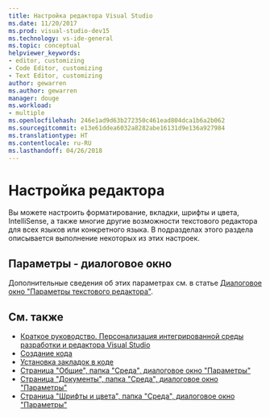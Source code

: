 ```yaml
---
title: Настройка редактора Visual Studio
ms.date: 11/20/2017
ms.prod: visual-studio-dev15
ms.technology: vs-ide-general
ms.topic: conceptual
helpviewer_keywords:
- editor, customizing
- Code Editor, customizing
- Text Editor, customizing
author: gewarren
ms.author: gewarren
manager: douge
ms.workload:
- multiple
ms.openlocfilehash: 246e1ad9d63b272350c461ead804dca1b6a2b062
ms.sourcegitcommit: e13e61ddea6032a8282abe16131d9e136a927984
ms.translationtype: HT
ms.contentlocale: ru-RU
ms.lasthandoff: 04/26/2018
---
```

# <a name="customize-the-editor"></a>Настройка редактора

Вы можете настроить форматирование, вкладки, шрифты и цвета, IntelliSense, а также многие другие возможности текстового редактора для всех языков или конкретного языка. В подразделах этого раздела описывается выполнение некоторых из этих настроек.

## <a name="options-dialog-box"></a>Параметры - диалоговое окно

Дополнительные сведения об этих параметрах см. в статье [Диалоговое окно "Параметры текстового редактора"](../ide/reference/text-editor-options-dialog-box.md).

## <a name="see-also"></a>См. также

- [Краткое руководство. Персонализация интегрированной среды разработки и редактора Visual Studio](../ide/quickstart-personalize-the-ide.md)
- [Создание кода](../ide/writing-code-in-the-code-and-text-editor.md)
- [Установка закладок в коде](../ide/setting-bookmarks-in-code.md)
- [Страница "Общие", папка "Среда", диалоговое окно "Параметры"](../ide/reference/general-environment-options-dialog-box.md)
- [Страница "Документы", папка "Среда", диалоговое окно "Параметры"](../ide/reference/documents-environment-options-dialog-box.md)
- [Страница "Шрифты и цвета", папка "Среда", диалоговое окно "Параметры"](../ide/reference/fonts-and-colors-environment-options-dialog-box.md)